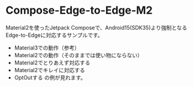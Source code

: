 # Compose-Edge-to-Edge-M2
Material2を使ったJetpack Composeで、Android15(SDK35)より強制となるEdge-to-Edgeに対応するサンプルです。
* Material3での動作（参考）
* Material2での動作（そのままでは使い物にならない）
* Material2でとりあえず対応する
* Material2でキレイに対応する
* OptOutする
の例が見れます。

